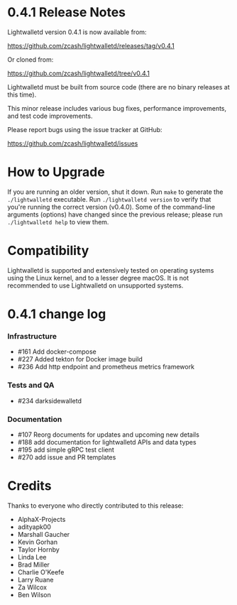 0.4.1 Release Notes
===============================

Lightwalletd version 0.4.1 is now available from:

  <https://github.com/zcash/lightwalletd/releases/tag/v0.4.1>

Or cloned from:

  <https://github.com/zcash/lightwalletd/tree/v0.4.1>

Lightwalletd must be built from source code (there are no binary releases
at this time).

This minor release includes various bug fixes, performance
improvements, and test code improvements.

Please report bugs using the issue tracker at GitHub:

  <https://github.com/zcash/lightwalletd/issues>

How to Upgrade
==============

If you are running an older version, shut it down. Run `make` to generate
the `./lightwalletd` executable. Run `./lightwalletd version` to verify
that you're running the correct version (v0.4.0). Some of the command-line
arguments (options) have changed since the previous release; please
run `./lightwalletd help` to view them.

Compatibility
==============

Lightwalletd is supported and extensively tested on operating systems using
the Linux kernel, and to a lesser degree macOS. It is not recommended
to use Lightwalletd on unsupported systems.

0.4.1 change log
=================

### Infrastructure
- #161 Add docker-compose
- #227 Added tekton for Docker image build
- #236 Add http endpoint and prometheus metrics framework

### Tests and QA
- #234 darksidewalletd

### Documentation
- #107 Reorg documents for updates and upcoming new details
- #188 add documentation for lightwalletd APIs and data types
- #195 add simple gRPC test client
- #270 add issue and PR templates

Credits
=======

Thanks to everyone who directly contributed to this release:

- AlphaX-Projects
- adityapk00
- Marshall Gaucher
- Kevin Gorhan
- Taylor Hornby
- Linda Lee
- Brad Miller
- Charlie O'Keefe
- Larry Ruane
- Za Wilcox
- Ben Wilson
